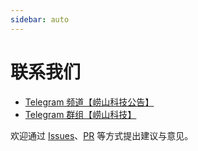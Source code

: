 ```yaml
---
sidebar: auto
---
```


# 联系我们

- [Telegram 频道【崂山科技公告】](https://t.me/laoshan_tech)
- [Telegram 群组【崂山科技】](https://t.me/laoshan_tech_discuss)

欢迎通过 [Issues](https://github.com/laoshan-tech/docs/issues)、[PR](https://github.com/laoshan-tech/docs/pulls) 等方式提出建议与意见。